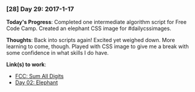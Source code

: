 ### [28] Day 29: 2017-1-17

**Today's Progress**: Completed one intermediate algorithm script for Free Code Camp. Created an elephant CSS image for #dailycssimages.

**Thoughts**: Back into scripts again! Excited yet weighed down. More learning to come, though. Played with CSS image to give me a break with some confidence in what skills I do have.

**Link(s) to work**:
* [FCC: Sum All Digits](https://github.com/digilou/freecodecamp/blob/master/intermediate-algorithms/sum-all-numbers.js)
* [Day 02: Elephant](http://codepen.io/digilou/full/QdGQvr/)
